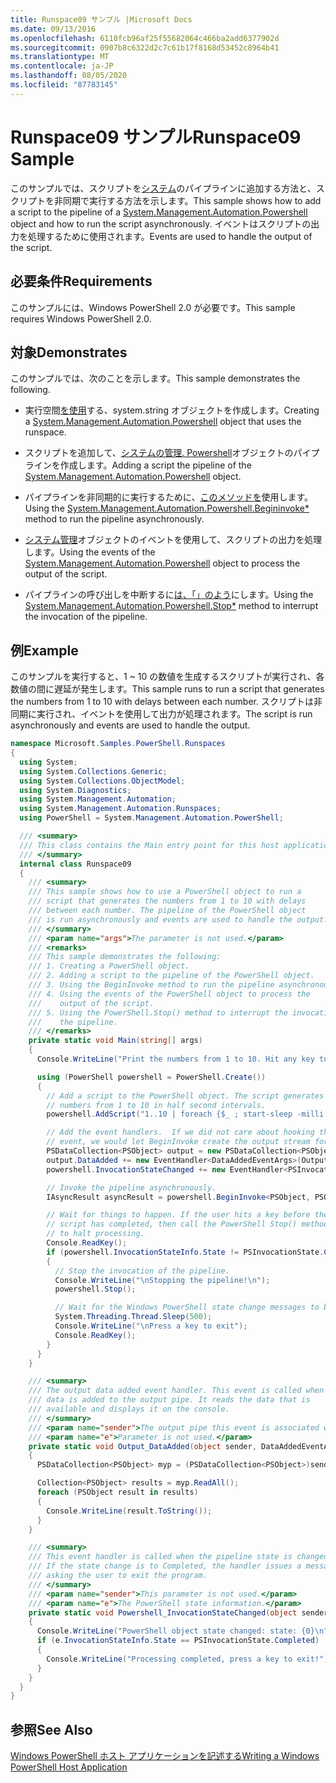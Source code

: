 ```yaml
---
title: Runspace09 サンプル |Microsoft Docs
ms.date: 09/13/2016
ms.openlocfilehash: 6110fcb96af25f55682064c466ba2add6377902d
ms.sourcegitcommit: 0907b8c6322d2c7c61b17f8168d53452c8964b41
ms.translationtype: MT
ms.contentlocale: ja-JP
ms.lasthandoff: 08/05/2020
ms.locfileid: "87783145"
---
```

# <a name="runspace09-sample"></a><span data-ttu-id="1c0e9-102">Runspace09 サンプル</span><span class="sxs-lookup"><span data-stu-id="1c0e9-102">Runspace09 Sample</span></span>

<span data-ttu-id="1c0e9-103">このサンプルでは、スクリプトを[システム](/dotnet/api/system.management.automation.powershell)のパイプラインに追加する方法と、スクリプトを非同期で実行する方法を示します。</span><span class="sxs-lookup"><span data-stu-id="1c0e9-103">This sample shows how to add a script to the pipeline of a [System.Management.Automation.Powershell](/dotnet/api/system.management.automation.powershell) object and how to run the script asynchronously.</span></span> <span data-ttu-id="1c0e9-104">イベントはスクリプトの出力を処理するために使用されます。</span><span class="sxs-lookup"><span data-stu-id="1c0e9-104">Events are used to handle the output of the script.</span></span>

## <a name="requirements"></a><span data-ttu-id="1c0e9-105">必要条件</span><span class="sxs-lookup"><span data-stu-id="1c0e9-105">Requirements</span></span>

<span data-ttu-id="1c0e9-106">このサンプルには、Windows PowerShell 2.0 が必要です。</span><span class="sxs-lookup"><span data-stu-id="1c0e9-106">This sample requires Windows PowerShell 2.0.</span></span>

## <a name="demonstrates"></a><span data-ttu-id="1c0e9-107">対象</span><span class="sxs-lookup"><span data-stu-id="1c0e9-107">Demonstrates</span></span>

<span data-ttu-id="1c0e9-108">このサンプルでは、次のことを示します。</span><span class="sxs-lookup"><span data-stu-id="1c0e9-108">This sample demonstrates the following.</span></span>

- <span data-ttu-id="1c0e9-109">実行空間[を使用](/dotnet/api/system.management.automation.powershell)する、system.string オブジェクトを作成します。</span><span class="sxs-lookup"><span data-stu-id="1c0e9-109">Creating a [System.Management.Automation.Powershell](/dotnet/api/system.management.automation.powershell) object that uses the runspace.</span></span>

- <span data-ttu-id="1c0e9-110">スクリプトを追加して、[システムの管理. Powershell](/dotnet/api/system.management.automation.powershell)オブジェクトのパイプラインを作成します。</span><span class="sxs-lookup"><span data-stu-id="1c0e9-110">Adding a script the pipeline of the [System.Management.Automation.Powershell](/dotnet/api/system.management.automation.powershell) object.</span></span>

- <span data-ttu-id="1c0e9-111">パイプラインを非同期的に実行するために、[このメソッドを](/dotnet/api/System.Management.Automation.PowerShell.BeginInvoke)使用します。</span><span class="sxs-lookup"><span data-stu-id="1c0e9-111">Using the [System.Management.Automation.Powershell.Begininvoke\*](/dotnet/api/System.Management.Automation.PowerShell.BeginInvoke) method to run the pipeline asynchronously.</span></span>

- <span data-ttu-id="1c0e9-112">[システム管理](/dotnet/api/system.management.automation.powershell)オブジェクトのイベントを使用して、スクリプトの出力を処理します。</span><span class="sxs-lookup"><span data-stu-id="1c0e9-112">Using the events of the [System.Management.Automation.Powershell](/dotnet/api/system.management.automation.powershell) object to process the output of the script.</span></span>

- <span data-ttu-id="1c0e9-113">パイプラインの呼び出しを中断するに[は、「」のよう](/dotnet/api/System.Management.Automation.PowerShell.Stop)にします。</span><span class="sxs-lookup"><span data-stu-id="1c0e9-113">Using the [System.Management.Automation.Powershell.Stop\*](/dotnet/api/System.Management.Automation.PowerShell.Stop) method to interrupt the invocation of the pipeline.</span></span>

## <a name="example"></a><span data-ttu-id="1c0e9-114">例</span><span class="sxs-lookup"><span data-stu-id="1c0e9-114">Example</span></span>

<span data-ttu-id="1c0e9-115">このサンプルを実行すると、1 ~ 10 の数値を生成するスクリプトが実行され、各数値の間に遅延が発生します。</span><span class="sxs-lookup"><span data-stu-id="1c0e9-115">This sample runs to run a script that generates the numbers from 1 to 10 with delays between each number.</span></span> <span data-ttu-id="1c0e9-116">スクリプトは非同期に実行され、イベントを使用して出力が処理されます。</span><span class="sxs-lookup"><span data-stu-id="1c0e9-116">The script is run asynchronously and events are used to handle the output.</span></span>

```csharp
namespace Microsoft.Samples.PowerShell.Runspaces
{
  using System;
  using System.Collections.Generic;
  using System.Collections.ObjectModel;
  using System.Diagnostics;
  using System.Management.Automation;
  using System.Management.Automation.Runspaces;
  using PowerShell = System.Management.Automation.PowerShell;

  /// <summary>
  /// This class contains the Main entry point for this host application.
  /// </summary>
  internal class Runspace09
  {
    /// <summary>
    /// This sample shows how to use a PowerShell object to run a
    /// script that generates the numbers from 1 to 10 with delays
    /// between each number. The pipeline of the PowerShell object
    /// is run asynchronously and events are used to handle the output.
    /// </summary>
    /// <param name="args">The parameter is not used.</param>
    /// <remarks>
    /// This sample demonstrates the following:
    /// 1. Creating a PowerShell object.
    /// 2. Adding a script to the pipeline of the PowerShell object.
    /// 3. Using the BeginInvoke method to run the pipeline asynchronously.
    /// 4. Using the events of the PowerShell object to process the
    ///    output of the script.
    /// 5. Using the PowerShell.Stop() method to interrupt the invocation of
    ///    the pipeline.
    /// </remarks>
    private static void Main(string[] args)
    {
      Console.WriteLine("Print the numbers from 1 to 10. Hit any key to halt processing\n");

      using (PowerShell powershell = PowerShell.Create())
      {
        // Add a script to the PowerShell object. The script generates the
        // numbers from 1 to 10 in half second intervals.
        powershell.AddScript("1..10 | foreach {$_ ; start-sleep -milli 500}");

        // Add the event handlers.  If we did not care about hooking the DataAdded
        // event, we would let BeginInvoke create the output stream for us.
        PSDataCollection<PSObject> output = new PSDataCollection<PSObject>();
        output.DataAdded += new EventHandler<DataAddedEventArgs>(Output_DataAdded);
        powershell.InvocationStateChanged += new EventHandler<PSInvocationStateChangedEventArgs>(Powershell_InvocationStateChanged);

        // Invoke the pipeline asynchronously.
        IAsyncResult asyncResult = powershell.BeginInvoke<PSObject, PSObject>(null, output);

        // Wait for things to happen. If the user hits a key before the
        // script has completed, then call the PowerShell Stop() method
        // to halt processing.
        Console.ReadKey();
        if (powershell.InvocationStateInfo.State != PSInvocationState.Completed)
        {
          // Stop the invocation of the pipeline.
          Console.WriteLine("\nStopping the pipeline!\n");
          powershell.Stop();

          // Wait for the Windows PowerShell state change messages to be displayed.
          System.Threading.Thread.Sleep(500);
          Console.WriteLine("\nPress a key to exit");
          Console.ReadKey();
        }
      }
    }

    /// <summary>
    /// The output data added event handler. This event is called when
    /// data is added to the output pipe. It reads the data that is
    /// available and displays it on the console.
    /// </summary>
    /// <param name="sender">The output pipe this event is associated with.</param>
    /// <param name="e">Parameter is not used.</param>
    private static void Output_DataAdded(object sender, DataAddedEventArgs e)
    {
      PSDataCollection<PSObject> myp = (PSDataCollection<PSObject>)sender;

      Collection<PSObject> results = myp.ReadAll();
      foreach (PSObject result in results)
      {
        Console.WriteLine(result.ToString());
      }
    }

    /// <summary>
    /// This event handler is called when the pipeline state is changed.
    /// If the state change is to Completed, the handler issues a message
    /// asking the user to exit the program.
    /// </summary>
    /// <param name="sender">This parameter is not used.</param>
    /// <param name="e">The PowerShell state information.</param>
    private static void Powershell_InvocationStateChanged(object sender, PSInvocationStateChangedEventArgs e)
    {
      Console.WriteLine("PowerShell object state changed: state: {0}\n", e.InvocationStateInfo.State);
      if (e.InvocationStateInfo.State == PSInvocationState.Completed)
      {
        Console.WriteLine("Processing completed, press a key to exit!");
      }
    }
  }
}
```

## <a name="see-also"></a><span data-ttu-id="1c0e9-117">参照</span><span class="sxs-lookup"><span data-stu-id="1c0e9-117">See Also</span></span>

[<span data-ttu-id="1c0e9-118">Windows PowerShell ホスト アプリケーションを記述する</span><span class="sxs-lookup"><span data-stu-id="1c0e9-118">Writing a Windows PowerShell Host Application</span></span>](./writing-a-windows-powershell-host-application.md)
